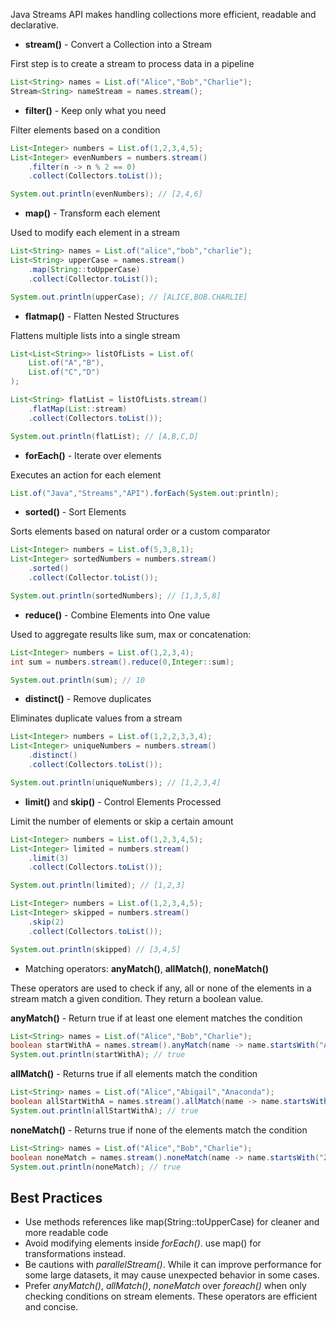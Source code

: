 Java Streams API makes handling collections more efficient, readable and declarative.

-  __stream()__ - Convert a Collection into a Stream

First step is to create a stream to process data in a pipeline
```java
List<String> names = List.of("Alice","Bob","Charlie");
Stream<String> nameStream = names.stream();
```

- __filter()__ - Keep only what you need

Filter elements based on a condition
```java
List<Integer> numbers = List.of(1,2,3,4,5);
List<Integer> evenNumbers = numbers.stream()
	.filter(n -> n % 2 == 0)
	.collect(Collectors.toList());

System.out.println(evenNumbers); // [2,4,6]
```

- __map()__ - Transform each element

Used to modify each element in a stream
```java
List<String> names = List.of("alice","bob","charlie");
List<String> upperCase = names.stream()
	.map(String::toUpperCase)
	.collect(Collector.toList());

System.out.println(upperCase); // [ALICE,BOB.CHARLIE]
```

- __flatmap()__ - Flatten Nested Structures

Flattens multiple lists into a single stream
```java
List<List<String>> listOfLists = List.of(
	List.of("A","B"),
	List.of("C","D")
);

List<String> flatList = listOfLists.stream()
	.flatMap(List::stream)
	.collect(Collectors.toList());

System.out.println(flatList); // [A,B,C,D]
```

- __forEach()__ - Iterate over elements

Executes an action for each element
```java
List.of("Java","Streams","API").forEach(System.out:println);
```

- __sorted()__ - Sort Elements

Sorts elements based on natural order or a custom comparator
```java
List<Integer> numbers = List.of(5,3,8,1);
List<Integer> sortedNumbers = numbers.stream()
	.sorted()
	.collect(Collector.toList());

System.out.println(sortedNumbers); // [1,3,5,8]
```

- __reduce()__ - Combine Elements into One value

Used to aggregate results like sum, max or concatenation:
```java
List<Integer> numbers = List.of(1,2,3,4);
int sum = numbers.stream().reduce(0,Integer::sum);

System.out.println(sum); // 10
```

- __distinct()__ - Remove duplicates

Eliminates duplicate values from a stream
```java
List<Integer> numbers = List.of(1,2,2,3,3,4);
List<Integer> uniqueNumbers = numbers.stream()
	.distinct()
	.collect(Collectors.toList());

System.out.println(uniqueNumbers); // [1,2,3,4]
```
- __limit()__ and __skip()__ - Control Elements Processed

Limit the number of elements or skip a certain amount
```java
List<Integer> numbers = List.of(1,2,3,4,5);
List<Integer> limited = numbers.stream()
	.limit(3)
	.collect(Collectors.toList());

System.out.println(limited); // [1,2,3]
```
```java
List<Integer> numbers = List.of(1,2,3,4,5);
List<Integer> skipped = numbers.stream()
	.skip(2)
	.collect(Collectors.toList());

System.out.println(skipped) // [3,4,5]
```
- Matching operators: __anyMatch()__, __allMatch()__, __noneMatch()__ 

These operators are used to check if any, all or none of the elements in a stream match a given condition. They return a boolean value.

__anyMatch()__ - Return true if at least one element matches the condition
```java
List<String> names = List.of("Alice","Bob","Charlie");
boolean startWithA = names.stream().anyMatch(name -> name.startsWith("A"));
System.out.println(startWithA); // true
```
__allMatch()__ - Returns true if all elements match the condition
```java
List<String> names = List.of("Alice","Abigail","Anaconda");
boolean allStartWithA = names.stream().allMatch(name -> name.startsWith("A"));
System.out.println(allStartWithA); // true
```

__noneMatch()__ - Returns true if none of the elements match the condition
```java
List<String> names = List.of("Alice","Bob","Charlie");
boolean noneMatch = names.stream().noneMatch(name -> name.startsWith("Z"));
System.out.println(noneMatch); // true
```

## Best Practices
- Use methods references like map(String::toUpperCase) for cleaner and more readable code
- Avoid modifying elements inside _forEach()_. use map() for transformations instead.
- Be cautions with _parallelStream()_. While it can improve performance for some large datasets, it may cause unexpected behavior in some cases.
- Prefer _anyMatch()_, _allMatch()_, _noneMatch_ over _foreach()_ when only checking conditions on stream elements. These operators are efficient and concise.
